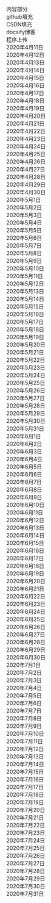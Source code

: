<div class="divTable">
    <div class="thead">
        <div class="row">
            <div class="cell"></td>
            <div class="cell">内容部分</td>
            <div class="cell">github填充</td>
            <div class="cell">CSDN填充</td>
            <div class="cell">docsify博客</td>
            <div class="cell">程序上传</td>
        </div>
    </div>
    <div class="tbody">
        <div class="row">
            <div class="cell">2020年4月11日</td>
            <div class="cell"></td>
            <div class="cell"></td>
            <div class="cell"></td>
            <div class="cell"></td>
            <div class="cell"></td>
        </div>
        <div class="row">
            <div class="cell">2020年4月12日</td>
            <div class="cell"></td>
            <div class="cell"></td>
            <div class="cell"></td>
            <div class="cell"></td>
            <div class="cell"></td>
        </div>
        <div class="row">
            <div class="cell">2020年4月13日</td>
            <div class="cell"></td>
            <div class="cell"></td>
            <div class="cell"></td>
            <div class="cell"></td>
            <div class="cell"></td>
        </div>
        <div class="row">
            <div class="cell">2020年4月14日</td>
            <div class="cell"></td>
            <div class="cell"></td>
            <div class="cell"></td>
            <div class="cell"></td>
            <div class="cell"></td>
        </div>
        <div class="row">
            <div class="cell">2020年4月15日</td>
            <div class="cell"></td>
            <div class="cell"></td>
            <div class="cell"></td>
            <div class="cell"></td>
            <div class="cell"></td>
        </div>
        <div class="row">
            <div class="cell">2020年4月16日</td>
            <div class="cell"></td>
            <div class="cell"></td>
            <div class="cell"></td>
            <div class="cell"></td>
            <div class="cell"></td>
        </div>
        <div class="row">
            <div class="cell">2020年4月17日</td>
            <div class="cell"></td>
            <div class="cell"></td>
            <div class="cell"></td>
            <div class="cell"></td>
            <div class="cell"></td>
        </div>
        <div class="row">
            <div class="cell">2020年4月18日</td>
            <div class="cell"></td>
            <div class="cell"></td>
            <div class="cell"></td>
            <div class="cell"></td>
            <div class="cell"></td>
        </div>
        <div class="row">
            <div class="cell">2020年4月19日</td>
            <div class="cell"></td>
            <div class="cell"></td>
            <div class="cell"></td>
            <div class="cell"></td>
            <div class="cell"></td>
        </div>
        <div class="row">
            <div class="cell">2020年4月20日</td>
            <div class="cell"></td>
            <div class="cell"></td>
            <div class="cell"></td>
            <div class="cell"></td>
            <div class="cell"></td>
        </div>
        <div class="row">
            <div class="cell">2020年4月21日</td>
            <div class="cell"></td>
            <div class="cell"></td>
            <div class="cell"></td>
            <div class="cell"></td>
            <div class="cell"></td>
        </div>
        <div class="row">
            <div class="cell">2020年4月22日</td>
            <div class="cell"></td>
            <div class="cell"></td>
            <div class="cell"></td>
            <div class="cell"></td>
            <div class="cell"></td>
        </div>
        <div class="row">
            <div class="cell">2020年4月23日</td>
            <div class="cell"></td>
            <div class="cell"></td>
            <div class="cell"></td>
            <div class="cell"></td>
            <div class="cell"></td>
        </div>
        <div class="row">
            <div class="cell">2020年4月24日</td>
            <div class="cell"></td>
            <div class="cell"></td>
            <div class="cell"></td>
            <div class="cell"></td>
            <div class="cell"></td>
        </div>
        <div class="row">
            <div class="cell">2020年4月25日</td>
            <div class="cell"></td>
            <div class="cell"></td>
            <div class="cell"></td>
            <div class="cell"></td>
            <div class="cell"></td>
        </div>
        <div class="row">
            <div class="cell">2020年4月26日</td>
            <div class="cell"></td>
            <div class="cell"></td>
            <div class="cell"></td>
            <div class="cell"></td>
            <div class="cell"></td>
        </div>
        <div class="row">
            <div class="cell">2020年4月27日</td>
            <div class="cell"></td>
            <div class="cell"></td>
            <div class="cell"></td>
            <div class="cell"></td>
            <div class="cell"></td>
        </div>
        <div class="row">
            <div class="cell">2020年4月28日</td>
            <div class="cell"></td>
            <div class="cell"></td>
            <div class="cell"></td>
            <div class="cell"></td>
            <div class="cell"></td>
        </div>
        <div class="row">
            <div class="cell">2020年4月29日</td>
            <div class="cell"></td>
            <div class="cell"></td>
            <div class="cell"></td>
            <div class="cell"></td>
            <div class="cell"></td>
        </div>
        <div class="row">
            <div class="cell">2020年4月30日</td>
            <div class="cell"></td>
            <div class="cell"></td>
            <div class="cell"></td>
            <div class="cell"></td>
            <div class="cell"></td>
        </div>
        <div class="row">
            <div class="cell">2020年5月1日</td>
            <div class="cell"></td>
            <div class="cell"></td>
            <div class="cell"></td>
            <div class="cell"></td>
            <div class="cell"></td>
        </div>
        <div class="row">
            <div class="cell">2020年5月2日</td>
            <div class="cell"></td>
            <div class="cell"></td>
            <div class="cell"></td>
            <div class="cell"></td>
            <div class="cell"></td>
        </div>
        <div class="row">
            <div class="cell">2020年5月3日</td>
            <div class="cell"></td>
            <div class="cell"></td>
            <div class="cell"></td>
            <div class="cell"></td>
            <div class="cell"></td>
        </div>
        <div class="row">
            <div class="cell">2020年5月4日</td>
            <div class="cell"></td>
            <div class="cell"></td>
            <div class="cell"></td>
            <div class="cell"></td>
            <div class="cell"></td>
        </div>
        <div class="row">
            <div class="cell">2020年5月5日</td>
            <div class="cell"></td>
            <div class="cell"></td>
            <div class="cell"></td>
            <div class="cell"></td>
            <div class="cell"></td>
        </div>
        <div class="row">
            <div class="cell">2020年5月6日</td>
            <div class="cell"></td>
            <div class="cell"></td>
            <div class="cell"></td>
            <div class="cell"></td>
            <div class="cell"></td>
        </div>
        <div class="row">
            <div class="cell">2020年5月7日</td>
            <div class="cell"></td>
            <div class="cell"></td>
            <div class="cell"></td>
            <div class="cell"></td>
            <div class="cell"></td>
        </div>
        <div class="row">
            <div class="cell">2020年5月8日</td>
            <div class="cell"></td>
            <div class="cell"></td>
            <div class="cell"></td>
            <div class="cell"></td>
            <div class="cell"></td>
        </div>
        <div class="row">
            <div class="cell">2020年5月9日</td>
            <div class="cell"></td>
            <div class="cell"></td>
            <div class="cell"></td>
            <div class="cell"></td>
            <div class="cell"></td>
        </div>
        <div class="row">
            <div class="cell">2020年5月10日</td>
            <div class="cell"></td>
            <div class="cell"></td>
            <div class="cell"></td>
            <div class="cell"></td>
            <div class="cell"></td>
        </div>
        <div class="row">
            <div class="cell">2020年5月11日</td>
            <div class="cell"></td>
            <div class="cell"></td>
            <div class="cell"></td>
            <div class="cell"></td>
            <div class="cell"></td>
        </div>
        <div class="row">
            <div class="cell">2020年5月12日</td>
            <div class="cell"></td>
            <div class="cell"></td>
            <div class="cell"></td>
            <div class="cell"></td>
            <div class="cell"></td>
        </div>
        <div class="row">
            <div class="cell">2020年5月13日</td>
            <div class="cell"></td>
            <div class="cell"></td>
            <div class="cell"></td>
            <div class="cell"></td>
            <div class="cell"></td>
        </div>
        <div class="row">
            <div class="cell">2020年5月14日</td>
            <div class="cell"></td>
            <div class="cell"></td>
            <div class="cell"></td>
            <div class="cell"></td>
            <div class="cell"></td>
        </div>
        <div class="row">
            <div class="cell">2020年5月15日</td>
            <div class="cell"></td>
            <div class="cell"></td>
            <div class="cell"></td>
            <div class="cell"></td>
            <div class="cell"></td>
        </div>
        <div class="row">
            <div class="cell">2020年5月16日</td>
            <div class="cell"></td>
            <div class="cell"></td>
            <div class="cell"></td>
            <div class="cell"></td>
            <div class="cell"></td>
        </div>
        <div class="row">
            <div class="cell">2020年5月17日</td>
            <div class="cell"></td>
            <div class="cell"></td>
            <div class="cell"></td>
            <div class="cell"></td>
            <div class="cell"></td>
        </div>
        <div class="row">
            <div class="cell">2020年5月18日</td>
            <div class="cell"></td>
            <div class="cell"></td>
            <div class="cell"></td>
            <div class="cell"></td>
            <div class="cell"></td>
        </div>
        <div class="row">
            <div class="cell">2020年5月19日</td>
            <div class="cell"></td>
            <div class="cell"></td>
            <div class="cell"></td>
            <div class="cell"></td>
            <div class="cell"></td>
        </div>
        <div class="row">
            <div class="cell">2020年5月20日</td>
            <div class="cell"></td>
            <div class="cell"></td>
            <div class="cell"></td>
            <div class="cell"></td>
            <div class="cell"></td>
        </div>
        <div class="row">
            <div class="cell">2020年5月21日</td>
            <div class="cell"></td>
            <div class="cell"></td>
            <div class="cell"></td>
            <div class="cell"></td>
            <div class="cell"></td>
        </div>
        <div class="row">
            <div class="cell">2020年5月22日</td>
            <div class="cell"></td>
            <div class="cell"></td>
            <div class="cell"></td>
            <div class="cell"></td>
            <div class="cell"></td>
        </div>
        <div class="row">
            <div class="cell">2020年5月23日</td>
            <div class="cell"></td>
            <div class="cell"></td>
            <div class="cell"></td>
            <div class="cell"></td>
            <div class="cell"></td>
        </div>
        <div class="row">
            <div class="cell">2020年5月24日</td>
            <div class="cell"></td>
            <div class="cell"></td>
            <div class="cell"></td>
            <div class="cell"></td>
            <div class="cell"></td>
        </div>
        <div class="row">
            <div class="cell">2020年5月25日</td>
            <div class="cell"></td>
            <div class="cell"></td>
            <div class="cell"></td>
            <div class="cell"></td>
            <div class="cell"></td>
        </div>
        <div class="row">
            <div class="cell">2020年5月26日</td>
            <div class="cell"></td>
            <div class="cell"></td>
            <div class="cell"></td>
            <div class="cell"></td>
            <div class="cell"></td>
        </div>
        <div class="row">
            <div class="cell">2020年5月27日</td>
            <div class="cell"></td>
            <div class="cell"></td>
            <div class="cell"></td>
            <div class="cell"></td>
            <div class="cell"></td>
        </div>
        <div class="row">
            <div class="cell">2020年5月28日</td>
            <div class="cell"></td>
            <div class="cell"></td>
            <div class="cell"></td>
            <div class="cell"></td>
            <div class="cell"></td>
        </div>
        <div class="row">
            <div class="cell">2020年5月29日</td>
            <div class="cell"></td>
            <div class="cell"></td>
            <div class="cell"></td>
            <div class="cell"></td>
            <div class="cell"></td>
        </div>
        <div class="row">
            <div class="cell">2020年5月30日</td>
            <div class="cell"></td>
            <div class="cell"></td>
            <div class="cell"></td>
            <div class="cell"></td>
            <div class="cell"></td>
        </div>
        <div class="row">
            <div class="cell">2020年5月31日</td>
            <div class="cell"></td>
            <div class="cell"></td>
            <div class="cell"></td>
            <div class="cell"></td>
            <div class="cell"></td>
        </div>
        <div class="row">
            <div class="cell">2020年6月1日</td>
            <div class="cell"></td>
            <div class="cell"></td>
            <div class="cell"></td>
            <div class="cell"></td>
            <div class="cell"></td>
        </div>
        <div class="row">
            <div class="cell">2020年6月2日</td>
            <div class="cell"></td>
            <div class="cell"></td>
            <div class="cell"></td>
            <div class="cell"></td>
            <div class="cell"></td>
        </div>
        <div class="row">
            <div class="cell">2020年6月3日</td>
            <div class="cell"></td>
            <div class="cell"></td>
            <div class="cell"></td>
            <div class="cell"></td>
            <div class="cell"></td>
        </div>
        <div class="row">
            <div class="cell">2020年6月4日</td>
            <div class="cell"></td>
            <div class="cell"></td>
            <div class="cell"></td>
            <div class="cell"></td>
            <div class="cell"></td>
        </div>
        <div class="row">
            <div class="cell">2020年6月5日</td>
            <div class="cell"></td>
            <div class="cell"></td>
            <div class="cell"></td>
            <div class="cell"></td>
            <div class="cell"></td>
        </div>
        <div class="row">
            <div class="cell">2020年6月6日</td>
            <div class="cell"></td>
            <div class="cell"></td>
            <div class="cell"></td>
            <div class="cell"></td>
            <div class="cell"></td>
        </div>
        <div class="row">
            <div class="cell">2020年6月7日</td>
            <div class="cell"></td>
            <div class="cell"></td>
            <div class="cell"></td>
            <div class="cell"></td>
            <div class="cell"></td>
        </div>
        <div class="row">
            <div class="cell">2020年6月8日</td>
            <div class="cell"></td>
            <div class="cell"></td>
            <div class="cell"></td>
            <div class="cell"></td>
            <div class="cell"></td>
        </div>
        <div class="row">
            <div class="cell">2020年6月9日</td>
            <div class="cell"></td>
            <div class="cell"></td>
            <div class="cell"></td>
            <div class="cell"></td>
            <div class="cell"></td>
        </div>
        <div class="row">
            <div class="cell">2020年6月10日</td>
            <div class="cell"></td>
            <div class="cell"></td>
            <div class="cell"></td>
            <div class="cell"></td>
            <div class="cell"></td>
        </div>
        <div class="row">
            <div class="cell">2020年6月11日</td>
            <div class="cell"></td>
            <div class="cell"></td>
            <div class="cell"></td>
            <div class="cell"></td>
            <div class="cell"></td>
        </div>
        <div class="row">
            <div class="cell">2020年6月12日</td>
            <div class="cell"></td>
            <div class="cell"></td>
            <div class="cell"></td>
            <div class="cell"></td>
            <div class="cell"></td>
        </div>
        <div class="row">
            <div class="cell">2020年6月13日</td>
            <div class="cell"></td>
            <div class="cell"></td>
            <div class="cell"></td>
            <div class="cell"></td>
            <div class="cell"></td>
        </div>
        <div class="row">
            <div class="cell">2020年6月14日</td>
            <div class="cell"></td>
            <div class="cell"></td>
            <div class="cell"></td>
            <div class="cell"></td>
            <div class="cell"></td>
        </div>
        <div class="row">
            <div class="cell">2020年6月15日</td>
            <div class="cell"></td>
            <div class="cell"></td>
            <div class="cell"></td>
            <div class="cell"></td>
            <div class="cell"></td>
        </div>
        <div class="row">
            <div class="cell">2020年6月16日</td>
            <div class="cell"></td>
            <div class="cell"></td>
            <div class="cell"></td>
            <div class="cell"></td>
            <div class="cell"></td>
        </div>
        <div class="row">
            <div class="cell">2020年6月17日</td>
            <div class="cell"></td>
            <div class="cell"></td>
            <div class="cell"></td>
            <div class="cell"></td>
            <div class="cell"></td>
        </div>
        <div class="row">
            <div class="cell">2020年6月18日</td>
            <div class="cell"></td>
            <div class="cell"></td>
            <div class="cell"></td>
            <div class="cell"></td>
            <div class="cell"></td>
        </div>
        <div class="row">
            <div class="cell">2020年6月19日</td>
            <div class="cell"></td>
            <div class="cell"></td>
            <div class="cell"></td>
            <div class="cell"></td>
            <div class="cell"></td>
        </div>
        <div class="row">
            <div class="cell">2020年6月20日</td>
            <div class="cell"></td>
            <div class="cell"></td>
            <div class="cell"></td>
            <div class="cell"></td>
            <div class="cell"></td>
        </div>
        <div class="row">
            <div class="cell">2020年6月21日</td>
            <div class="cell"></td>
            <div class="cell"></td>
            <div class="cell"></td>
            <div class="cell"></td>
            <div class="cell"></td>
        </div>
        <div class="row">
            <div class="cell">2020年6月22日</td>
            <div class="cell"></td>
            <div class="cell"></td>
            <div class="cell"></td>
            <div class="cell"></td>
            <div class="cell"></td>
        </div>
        <div class="row">
            <div class="cell">2020年6月23日</td>
            <div class="cell"></td>
            <div class="cell"></td>
            <div class="cell"></td>
            <div class="cell"></td>
            <div class="cell"></td>
        </div>
        <div class="row">
            <div class="cell">2020年6月24日</td>
            <div class="cell"></td>
            <div class="cell"></td>
            <div class="cell"></td>
            <div class="cell"></td>
            <div class="cell"></td>
        </div>
        <div class="row">
            <div class="cell">2020年6月25日</td>
            <div class="cell"></td>
            <div class="cell"></td>
            <div class="cell"></td>
            <div class="cell"></td>
            <div class="cell"></td>
        </div>
        <div class="row">
            <div class="cell">2020年6月26日</td>
            <div class="cell"></td>
            <div class="cell"></td>
            <div class="cell"></td>
            <div class="cell"></td>
            <div class="cell"></td>
        </div>
        <div class="row">
            <div class="cell">2020年6月27日</td>
            <div class="cell"></td>
            <div class="cell"></td>
            <div class="cell"></td>
            <div class="cell"></td>
            <div class="cell"></td>
        </div>
        <div class="row">
            <div class="cell">2020年6月28日</td>
            <div class="cell"></td>
            <div class="cell"></td>
            <div class="cell"></td>
            <div class="cell"></td>
            <div class="cell"></td>
        </div>
        <div class="row">
            <div class="cell">2020年6月29日</td>
            <div class="cell"></td>
            <div class="cell"></td>
            <div class="cell"></td>
            <div class="cell"></td>
            <div class="cell"></td>
        </div>
        <div class="row">
            <div class="cell">2020年6月30日</td>
            <div class="cell"></td>
            <div class="cell"></td>
            <div class="cell"></td>
            <div class="cell"></td>
            <div class="cell"></td>
        </div>
        <div class="row">
            <div class="cell">2020年7月1日</td>
            <div class="cell"></td>
            <div class="cell"></td>
            <div class="cell"></td>
            <div class="cell"></td>
            <div class="cell"></td>
        </div>
        <div class="row">
            <div class="cell">2020年7月2日</td>
            <div class="cell"></td>
            <div class="cell"></td>
            <div class="cell"></td>
            <div class="cell"></td>
            <div class="cell"></td>
        </div>
        <div class="row">
            <div class="cell">2020年7月3日</td>
            <div class="cell"></td>
            <div class="cell"></td>
            <div class="cell"></td>
            <div class="cell"></td>
            <div class="cell"></td>
        </div>
        <div class="row">
            <div class="cell">2020年7月4日</td>
            <div class="cell"></td>
            <div class="cell"></td>
            <div class="cell"></td>
            <div class="cell"></td>
            <div class="cell"></td>
        </div>
        <div class="row">
            <div class="cell">2020年7月5日</td>
            <div class="cell"></td>
            <div class="cell"></td>
            <div class="cell"></td>
            <div class="cell"></td>
            <div class="cell"></td>
        </div>
        <div class="row">
            <div class="cell">2020年7月6日</td>
            <div class="cell"></td>
            <div class="cell"></td>
            <div class="cell"></td>
            <div class="cell"></td>
            <div class="cell"></td>
        </div>
        <div class="row">
            <div class="cell">2020年7月7日</td>
            <div class="cell"></td>
            <div class="cell"></td>
            <div class="cell"></td>
            <div class="cell"></td>
            <div class="cell"></td>
        </div>
        <div class="row">
            <div class="cell">2020年7月8日</td>
            <div class="cell"></td>
            <div class="cell"></td>
            <div class="cell"></td>
            <div class="cell"></td>
            <div class="cell"></td>
        </div>
        <div class="row">
            <div class="cell">2020年7月9日</td>
            <div class="cell"></td>
            <div class="cell"></td>
            <div class="cell"></td>
            <div class="cell"></td>
            <div class="cell"></td>
        </div>
        <div class="row">
            <div class="cell">2020年7月10日</td>
            <div class="cell"></td>
            <div class="cell"></td>
            <div class="cell"></td>
            <div class="cell"></td>
            <div class="cell"></td>
        </div>
        <div class="row">
            <div class="cell">2020年7月11日</td>
            <div class="cell"></td>
            <div class="cell"></td>
            <div class="cell"></td>
            <div class="cell"></td>
            <div class="cell"></td>
        </div>
        <div class="row">
            <div class="cell">2020年7月12日</td>
            <div class="cell"></td>
            <div class="cell"></td>
            <div class="cell"></td>
            <div class="cell"></td>
            <div class="cell"></td>
        </div>
        <div class="row">
            <div class="cell">2020年7月13日</td>
            <div class="cell"></td>
            <div class="cell"></td>
            <div class="cell"></td>
            <div class="cell"></td>
            <div class="cell"></td>
        </div>
        <div class="row">
            <div class="cell">2020年7月14日</td>
            <div class="cell"></td>
            <div class="cell"></td>
            <div class="cell"></td>
            <div class="cell"></td>
            <div class="cell"></td>
        </div>
        <div class="row">
            <div class="cell">2020年7月15日</td>
            <div class="cell"></td>
            <div class="cell"></td>
            <div class="cell"></td>
            <div class="cell"></td>
            <div class="cell"></td>
        </div>
        <div class="row">
            <div class="cell">2020年7月16日</td>
            <div class="cell"></td>
            <div class="cell"></td>
            <div class="cell"></td>
            <div class="cell"></td>
            <div class="cell"></td>
        </div>
        <div class="row">
            <div class="cell">2020年7月17日</td>
            <div class="cell"></td>
            <div class="cell"></td>
            <div class="cell"></td>
            <div class="cell"></td>
            <div class="cell"></td>
        </div>
        <div class="row">
            <div class="cell">2020年7月18日</td>
            <div class="cell"></td>
            <div class="cell"></td>
            <div class="cell"></td>
            <div class="cell"></td>
            <div class="cell"></td>
        </div>
        <div class="row">
            <div class="cell">2020年7月19日</td>
            <div class="cell"></td>
            <div class="cell"></td>
            <div class="cell"></td>
            <div class="cell"></td>
            <div class="cell"></td>
        </div>
        <div class="row">
            <div class="cell">2020年7月20日</td>
            <div class="cell"></td>
            <div class="cell"></td>
            <div class="cell"></td>
            <div class="cell"></td>
            <div class="cell"></td>
        </div>
        <div class="row">
            <div class="cell">2020年7月21日</td>
            <div class="cell"></td>
            <div class="cell"></td>
            <div class="cell"></td>
            <div class="cell"></td>
            <div class="cell"></td>
        </div>
        <div class="row">
            <div class="cell">2020年7月22日</td>
            <div class="cell"></td>
            <div class="cell"></td>
            <div class="cell"></td>
            <div class="cell"></td>
            <div class="cell"></td>
        </div>
        <div class="row">
            <div class="cell">2020年7月23日</td>
            <div class="cell"></td>
            <div class="cell"></td>
            <div class="cell"></td>
            <div class="cell"></td>
            <div class="cell"></td>
        </div>
        <div class="row">
            <div class="cell">2020年7月24日</td>
            <div class="cell"></td>
            <div class="cell"></td>
            <div class="cell"></td>
            <div class="cell"></td>
            <div class="cell"></td>
        </div>
        <div class="row">
            <div class="cell">2020年7月25日</td>
            <div class="cell"></td>
            <div class="cell"></td>
            <div class="cell"></td>
            <div class="cell"></td>
            <div class="cell"></td>
        </div>
        <div class="row">
            <div class="cell">2020年7月26日</td>
            <div class="cell"></td>
            <div class="cell"></td>
            <div class="cell"></td>
            <div class="cell"></td>
            <div class="cell"></td>
        </div>
        <div class="row">
            <div class="cell">2020年7月27日</td>
            <div class="cell"></td>
            <div class="cell"></td>
            <div class="cell"></td>
            <div class="cell"></td>
            <div class="cell"></td>
        </div>
        <div class="row">
            <div class="cell">2020年7月28日</td>
            <div class="cell"></td>
            <div class="cell"></td>
            <div class="cell"></td>
            <div class="cell"></td>
            <div class="cell"></td>
        </div>
        <div class="row">
            <div class="cell">2020年7月29日</td>
            <div class="cell"></td>
            <div class="cell"></td>
            <div class="cell"></td>
            <div class="cell"></td>
            <div class="cell"></td>
        </div>
        <div class="row">
            <div class="cell">2020年7月30日</td>
            <div class="cell"></td>
            <div class="cell"></td>
            <div class="cell"></td>
            <div class="cell"></td>
            <div class="cell"></td>
        </div>
        <div class="row">
            <div class="cell">2020年7月31日</td>
            <div class="cell"></td>
            <div class="cell"></td>
            <div class="cell"></td>
            <div class="cell"></td>
            <div class="cell"></td>
        </div>
    </div>
</div>